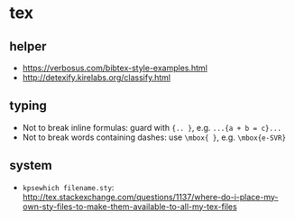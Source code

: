 # tex

## helper
* https://verbosus.com/bibtex-style-examples.html
* http://detexify.kirelabs.org/classify.html

## typing
* Not to break inline formulas: 
guard with `{.. }`, 
e.g. `...{a + b = c}...`
* Not to break words containing dashes: 
use `\mbox{ }`, 
e.g. `\mbox{e-SVR}`

## system
* `kpsewhich filename.sty`:
http://tex.stackexchange.com/questions/1137/where-do-i-place-my-own-sty-files-to-make-them-available-to-all-my-tex-files
